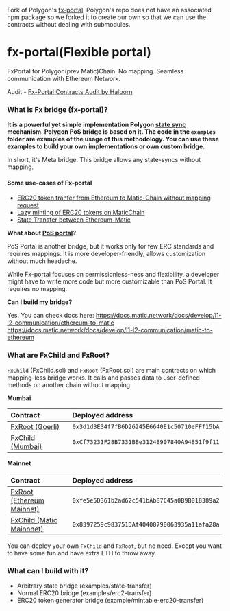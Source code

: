 Fork of Polygon's [fx-portal](https://github.com/Polymarket/fx-portal). Polygon's repo does not have an associated npm package so we forked it to create our own so that we can use the contracts without dealing with submodules.

# fx-portal(Flexible portal)

FxPortal for Polygon(prev Matic)Chain. No mapping. Seamless communication with Ethereum Network.

Audit - [Fx-Portal Contracts Audit by Halborn](<https://github.com/fx-portal/contracts/blob/main/Polygon_FX_Portal_Smart_Contract_Security_Audit_Halborn_v1_0%20(1).pdf>)

### What is Fx bridge (fx-portal)?

**It is a powerful yet simple implementation Polygon [state sync](https://docs.matic.network/docs/contribute/state-sync) mechanism. Polygon PoS bridge is based on it. The code in the `examples` folder are examples of the usage of this methodology. You can use these examples to build your own implementations or own custom bridge.**

In short, it's Meta bridge. This bridge allows any state-syncs without mapping.

#### Some use-cases of Fx-portal

- [ERC20 token tranfer from Ethereum to Matic-Chain without mapping request](https://github.com/jdkanani/fx-portal/tree/main/contracts/examples/erc20-transfer)
- [Lazy minting of ERC20 tokens on MaticChain](https://github.com/jdkanani/fx-portal/tree/main/contracts/examples/mintable-erc20-transfer)
- [State Transfer between Ethereum-Matic](https://github.com/jdkanani/fx-portal/tree/main/contracts/examples/state-transfer)

**What about [PoS portal](https://docs.matic.network/docs/develop/ethereum-matic/pos/getting-started)?**

PoS Portal is another bridge, but it works only for few ERC standards and requires mappings. It is more developer-friendly, allows customization without much headache.

While Fx-portal focuses on permissionless-ness and flexibility, a developer might have to write more code but more customizable than PoS Portal. It requires no mapping.

**Can I build my bridge?**

Yes. You can check docs here: https://docs.matic.network/docs/develop/l1-l2-communication/ethereum-to-matic
https://docs.matic.network/docs/develop/l1-l2-communication/matic-to-ethereum

### What are FxChild and FxRoot?

`FxChild` (FxChild.sol) and `FxRoot` (FxRoot.sol) are main contracts on which mapping-less bridge works. It calls and passes data to user-defined methods on another chain without mapping.

**Mumbai**

| Contract                                                                                                                | Deployed address                             |
| :---------------------------------------------------------------------------------------------------------------------- | :------------------------------------------- |
| [FxRoot (Goerli)](https://goerli.etherscan.io/address/0x3d1d3E34f7fB6D26245E6640E1c50710eFFf15bA#code)                  | `0x3d1d3E34f7fB6D26245E6640E1c50710eFFf15bA` |
| [FxChild (Mumbai)](https://explorer-mumbai.maticvigil.com/address/0xCf73231F28B7331BBe3124B907840A94851f9f11/contracts) | `0xCf73231F28B7331BBe3124B907840A94851f9f11` |

**Mainnet**

| Contract                                                                                                                         | Deployed address                             |
| :------------------------------------------------------------------------------------------------------------------------------- | :------------------------------------------- |
| [FxRoot (Ethereum Mainnet)](https://etherscan.io/address/0xfe5e5d361b2ad62c541bab87c45a0b9b018389a2#code)                        | `0xfe5e5D361b2ad62c541bAb87C45a0B9B018389a2` |
| [FxChild (Matic Mainnnet)](https://explorer-mainnet.maticvigil.com/address/0x8397259c983751DAf40400790063935a11afa28a/contracts) | `0x8397259c983751DAf40400790063935a11afa28a` |

You can deploy your own `FxChild` and `FxRoot`, but no need. Except you want to have some fun and have extra ETH to throw away.

### What can I build with it?

- Arbitrary state bridge (examples/state-transfer)
- Normal ERC20 bridge (examples/erc2-transfer)
- ERC20 token generator bridge (example/mintable-erc20-transfer)
